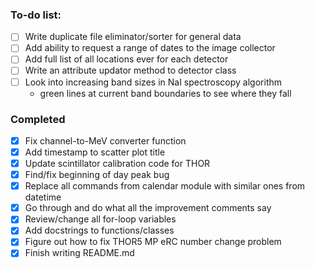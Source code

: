 ### To-do list:
- [ ] Write duplicate file eliminator/sorter for general data
- [ ] Add ability to request a range of dates to the image collector 
- [ ] Add full list of all locations ever for each detector
- [ ] Write an attribute updator method to detector class
- [ ] Look into increasing band sizes in NaI spectroscopy algorithm
  - green lines at current band boundaries to see where they fall

### Completed
- [x] Fix channel-to-MeV converter function
- [x] Add timestamp to scatter plot title
- [x] Update scintillator calibration code for THOR
- [x] Find/fix beginning of day peak bug 
- [x] Replace all commands from calendar module with similar ones from datetime
- [x] Go through and do what all the improvement comments say
- [x] Review/change all for-loop variables 
- [x] Add docstrings to functions/classes
- [x] Figure out how to fix THOR5 MP eRC number change problem
- [x] Finish writing README.md 